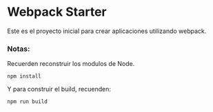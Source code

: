 # Webpack Starter

Este es el proyecto inicial para crear aplicaciones utilizando webpack.

### Notas:
Recuerden reconstruir los modulos de Node.
```
npm install
```

Y para construir el build, recuenden:
```
npm run build
```